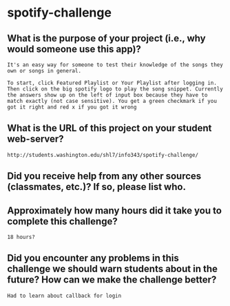 # spotify-challenge

## What is the purpose of your project (i.e., why would someone use this app)?

	It's an easy way for someone to test their knowledge of the songs they own or songs in general.

	To start, click Featured Playlist or Your Playlist after logging in. Then click on the big spotify logo to play the song snippet. Currently the answers show up on the left of input box because they have to match exactly (not case sensitive). You get a green checkmark if you got it right and red x if you got it wrong

## What is the URL of this project on your student web-server?

	http://students.washington.edu/shl7/info343/spotify-challenge/

## Did you receive help from any other sources (classmates, etc.)? If so, please list who.

## Approximately how many hours did it take you to complete this challenge?

	18 hours?

## Did you encounter any problems in this challenge we should warn students about in the future? How can we make the challenge better?

	Had to learn about callback for login